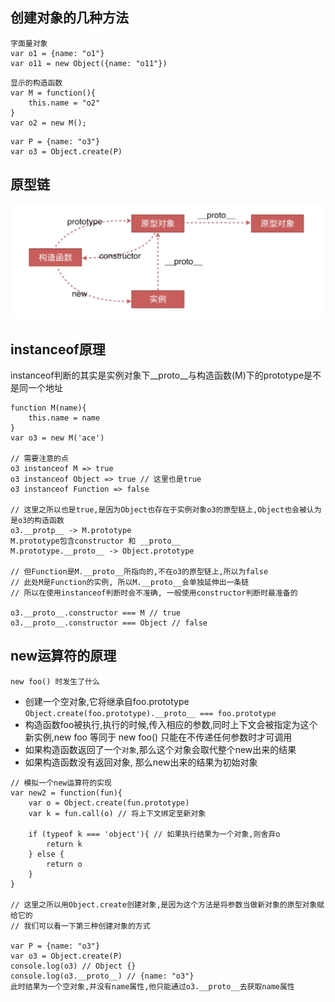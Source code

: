 ## 创建对象的几种方法

```
字面量对象
var o1 = {name: "o1"}
var o11 = new Object({name: "o11"})
```
```
显示的构造函数
var M = function(){
    this.name = "o2"
}
var o2 = new M();
```
```
var P = {name: "o3"}
var o3 = Object.create(P)
```

## 原型链
![原型链](../assets/prototype.jpg)

## instanceof原理
instanceof判断的其实是实例对象下__proto__与构造函数(M)下的prototype是不是同一个地址
```
function M(name){
    this.name = name
}
var o3 = new M('ace') 

// 需要注意的点
o3 instanceof M => true
o3 instanceof Object => true // 这里也是true
o3 instanceof Function => false
 
// 这里之所以也是true,是因为Object也存在于实例对象o3的原型链上,Object也会被认为是o3的构造函数
o3.__protp__ -> M.prototype
M.prototype包含constructor 和 __proto__
M.prototype.__proto__ -> Object.prototype

// 但Function是M.__proto__所指向的,不在o3的原型链上,所以为false
// 此处M是Function的实例, 所以M.__proto__会单独延伸出一条链 
// 所以在使用instanceof判断时会不准确, 一般使用constructor判断时最准备的

o3.__proto__.constructor === M // true
o3.__proto__.constructor === Object // false
```

## new运算符的原理
`new foo() 时发生了什么`
* 创建一个空对象,它将继承自foo.prototype `Object.create(foo.prototype).__proto__ === foo.prototype`
* 构造函数foo被执行,执行的时候,传入相应的参数,同时上下文会被指定为这个新实例,new foo 等同于 new foo() 只能在不传递任何参数时才可调用
* 如果构造函数返回了一个`对象`,那么这个对象会取代整个new出来的结果
* 如果构造函数没有返回对象, 那么new出来的结果为初始对象

```
// 模拟一个new运算符的实现
var new2 = function(fun){
    var o = Object.create(fun.prototype) 
    var k = fun.call(o) // 将上下文绑定至新对象
    
    if (typeof k === 'object'){ // 如果执行结果为一个对象,则舍弃o
        return k
    } else {
        return o
    }
}

// 这里之所以用Object.create创建对象,是因为这个方法是将参数当做新对象的原型对象赋给它的
// 我们可以看一下第三种创建对象的方式

var P = {name: "o3"}
var o3 = Object.create(P)
console.log(o3) // Object {}
console.log(o3.__proto__) // {name: "o3"}
此时结果为一个空对象,并没有name属性,他只能通过o3.__proto__去获取name属性
```







